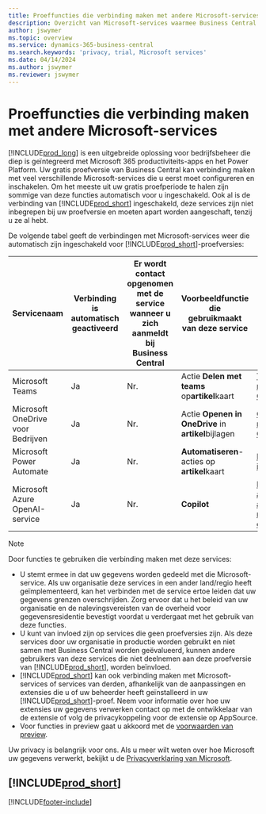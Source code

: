 ```yaml
---
title: Proeffuncties die verbinding maken met andere Microsoft-services
description: Overzicht van Microsoft-services waarmee Business Central verbinding maakt met de proefversie.
author: jswymer
ms.topic: overview
ms.service: dynamics-365-business-central
ms.search.keywords: 'privacy, trial, Microsoft services'
ms.date: 04/14/2024
ms.author: jswymer
ms.reviewer: jswymer
---
```

# Proeffuncties die verbinding maken met andere Microsoft-services 

[!INCLUDE[prod_long](includes/prod_long.md)] is een uitgebreide oplossing voor bedrijfsbeheer die diep is geïntegreerd met Microsoft 365 productiviteits-apps en het Power Platform. Uw gratis proefversie van Business Central kan verbinding maken met veel verschillende Microsoft-services die u eerst moet configureren en inschakelen. Om het meeste uit uw gratis proefperiode te halen zijn sommige van deze functies automatisch voor u ingeschakeld. Ook al is de verbinding van [!INCLUDE[prod_short](includes/prod_short.md)] ingeschakeld, deze services zijn niet inbegrepen bij uw proefversie en moeten apart worden aangeschaft, tenzij u ze al hebt.

De volgende tabel geeft de verbindingen met Microsoft-services weer die automatisch zijn ingeschakeld voor [!INCLUDE[prod_short](includes/prod_short.md)]-proefversies:

|Servicenaam|Verbinding is automatisch geactiveerd |Er wordt contact opgenomen met de service wanneer u zich aanmeldt bij Business Central |Voorbeeldfunctie die gebruikmaakt van deze service | Meer informatie over het beheren van de verbinding en de functies die deze gebruiken|  
|------------|-------------|--------|------------|-------------|
|Microsoft Teams|Ja|Nr.|Actie **Delen met teams** op**artikel**kaart |[Teams-integratie met Business Central beheren](admin-teams-integration.md)|  
|Microsoft OneDrive voor Bedrijven|Ja|Nr.|Actie **Openen in OneDrive** in **artikel**bijlagen |[OneDrive-integratie met Business Central beheren](admin-onedrive-integration.md#configure-onedrive-using-onedrive-setup)|  
| Microsoft Power Automate |Ja|Nr.|**Automatiseren**-acties op **artikel**kaart |[Power Automate-integratie instellen](/dynamics365/business-central/dev-itpro/powerplatform/power-automate-setup)|
| Microsoft Azure OpenAI-service |Ja |Nr.|**Copilot** |[Door AI aangestuurde artikelmarketingtekst met Copilot configureren](enable-ai.md)|

> [!NOTE]
> Door functies te gebruiken die verbinding maken met deze services: 
>
> - U stemt ermee in dat uw gegevens worden gedeeld met die Microsoft-service. Als uw organisatie deze services in een ander land/regio heeft geïmplementeerd, kan het verbinden met de service ertoe leiden dat uw gegevens grenzen overschrijden. Zorg ervoor dat u het beleid van uw organisatie en de nalevingsvereisten van de overheid voor gegevensresidentie bevestigt voordat u verdergaat met het gebruik van deze functies. 
> - U kunt van invloed zijn op services die geen proefversies zijn. Als deze services door uw organisatie in productie worden gebruikt en niet samen met Business Central worden geëvalueerd, kunnen andere gebruikers van deze services die niet deelnemen aan deze proefversie van [!INCLUDE[prod_short](includes/prod_short.md)], worden beïnvloed.
> - [!INCLUDE[prod_short](includes/prod_short.md)] kan ook verbinding maken met Microsoft-services of services van derden, afhankelijk van de aanpassingen en extensies die u of uw beheerder heeft geïnstalleerd in uw [!INCLUDE[prod_short](includes/prod_short.md)]-proef. Neem voor informatie over hoe uw extensies uw gegevens verwerken contact op met de ontwikkelaar van de extensie of volg de privacykoppeling voor de extensie op AppSource.
> - Voor functies in preview gaat u akkoord met de [voorwaarden van preview](https://go.microsoft.com/fwlink/?linkid=2189520).

Uw privacy is belangrijk voor ons. Als u meer wilt weten over hoe Microsoft uw gegevens verwerkt, bekijkt u de [Privacyverklaring van Microsoft](https://go.microsoft.com/fwlink/?linkid=521839).

## [!INCLUDE[prod_short](includes/free_trial_md.md)]  

[!INCLUDE[footer-include](includes/footer-banner.md)]
